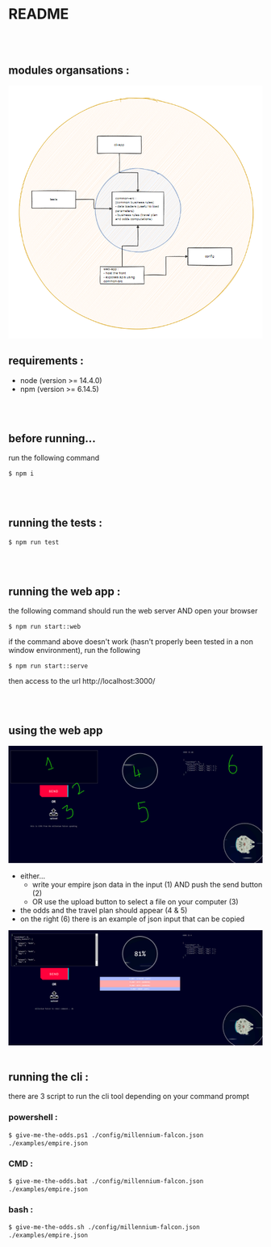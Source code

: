 # README

<br>
<br>

## modules organsations :
<img src="docs/tech-doc.png">

## requirements :
 
- node (version >= 14.4.0)
- npm (version >= 6.14.5)

<br>
<br>

## before running...

run the following command

```
$ npm i 
```

<br>
<br>

## running the tests :

```
$ npm run test 
```

<br>
<br>

## running the web app :

the following command should run the web server AND open your browser
```
$ npm run start::web
```

if the command above doesn't work (hasn't properly been tested in a non window environment), run the following
```
$ npm run start::serve
```
then access to the url http://localhost:3000/

<br>
<br>

## using the web app
<img src="docs/capture1.png">
  
  - either...
    - write your empire json data in the input (1) AND push the send button (2)
    - OR use the upload button  to select a file on your computer (3)
  - the odds and the travel plan should appear (4 & 5)
  - on the right (6) there is an example of json input that can be copied 
<img src="docs/capture2.png">

<br>
<br>

## running the cli :
there are 3 script to run the cli tool depending on your command prompt
### powershell :
```
$ give-me-the-odds.ps1 ./config/millennium-falcon.json ./examples/empire.json
```
### CMD :
```
$ give-me-the-odds.bat ./config/millennium-falcon.json ./examples/empire.json
```
### bash :
```
$ give-me-the-odds.sh ./config/millennium-falcon.json ./examples/empire.json
```
